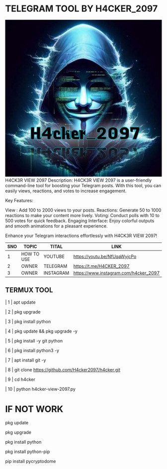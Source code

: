 # TELEGRAM TOOL BY H4CKER_2097
<img sRC ="https://github.com/hacker2097back/view/blob/main/photo_2024-10-01_22-29-21.jpg" alt="MLBC">
H4CK3R VIEW 2097
Description:
H4CK3R VIEW 2097 is a user-friendly command-line tool for boosting your Telegram posts. With this tool, you can easily  views, reactions, and votes to increase engagement.

Key Features:

View : Add 100 to 2000 views to your posts.
Reactions: Generate 50 to 1000 reactions to make your content more lively.
Voting: Conduct polls with 10 to 500 votes for quick feedback.
Engaging Interface: Enjoy colorful outputs and smooth animations for a pleasant experience.

Enhance your Telegram interactions effortlessly with H4CK3R VIEW 2097!

|SNO| TOPIC | TITAL | LINK |
|-|-|-|-|
|1| HOW TO USE | YOUTUBE | https://youtu.be/NfUqaWyjcPo
|2| OWNER | TELEGRAM | https://t.me/H4CKER_2097
|3| OWNER | INSTAGRAM | https://www.instagram.com/h4cker_2097
## TERMUX TOOL 

| 1 | apt update

| 2 | pkg upgrade

| 3 | pkg install python

| 4 | pkg update && pkg upgrade -y

| 5 | pkg install -y git python

| 6 | pkg install python3 -y

| 7 | apt install git -y

| 8 | git clone https://github.com/H4cker2097/h4cker.git

| 9 | cd h4cker

| 10 | python h4cker-view-2097.py

# IF NOT WORK 

pkg update

pkg upgrade

pkg install python

pkg install python-pip

pip install pycryptodome
